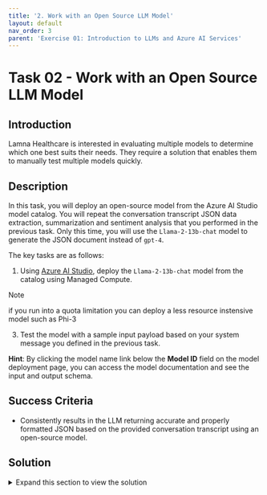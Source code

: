 ```yaml
---
title: '2. Work with an Open Source LLM Model'
layout: default
nav_order: 3
parent: 'Exercise 01: Introduction to LLMs and Azure AI Services'
---
```


# Task 02 - Work with an Open Source LLM Model

## Introduction

Lamna Healthcare is interested in evaluating multiple models to determine which one best suits their needs. They require a solution that enables them to manually test multiple models quickly.

## Description

In this task, you will deploy an open-source model from the Azure AI Studio model catalog. You will repeat the conversation transcript JSON data extraction, summarization and sentiment analysis that you performed in the previous task. Only this time, you will use the `Llama-2-13b-chat` model to generate the JSON document instead of `gpt-4`.

The key tasks are as follows:

1. Using [Azure AI Studio](https://ai.azure.com), deploy the `Llama-2-13b-chat` model from the catalog using Managed Compute.
> [!Note]
> if you run into a quota limitation you can deploy a less resource instensive model such as Phi-3


3. Test the model with a sample input payload based on your system message you defined in the previous task.

**Hint**: By clicking the model name link below the **Model ID** field on the model deployment page, you can access the model documentation and see the input and output schema.

## Success Criteria

* Consistently results in the LLM returning accurate and properly formatted JSON based on the provided conversation transcript using an open-source model.

## Solution

<details markdown="block">
<summary>Expand this section to view the solution</summary>

##### 1) Work with an Open Source LLM Model

In this step, you'll deploy an open source Llama 2 model from Meta.

1. In [Azure AI Studio](https://ai.azure.com), ensure you are in the project you created in the previous task, and select **Deployments** from the left-hand menu.

2. Select **+ Create deployment**.
  
   ![The model deployments list displays. The + Create deployment button is visible.](images/labgrab17.png)

3. Search for and select the model **Llama-2-13b-chat** then select **Confirm**.

   ![The model catalog displays with the Llama-2-13b-chat model selected.](images/labgrab18.png)

4. Select the deployment option **Managed Compute without Azure AI Content Safety**.
   ![The deployment options dialog displays with choices of Serverless API with Azure AI Content Safety or Managed Compute without Azure AI Content Safety.](images/labgrab19.png)

5. Check the box that shows **I want to use shared quota and I acknowledge that this endpoint will be deleted in 168 hours.**.

6. Select the **Standard_NC24s_v3** compute for inference with the selected model, for this workshop one instance is enough.

7. If you do not have enough quota you can access the AzureML Quota option in the Managed tab to request an increase in quota for the selected resource, or choose a different compute with quota availability.

8. Click the **Deploy** button.

   ![The Deploy model dialog displays with the Virtual Machine compute selection set to Standard_NC24s_v3.](images/labgrab20.png)

9. The creation of the deployment will take a few minutes, the time varies, but generally between 10 and 20 minutes. (If you notice your Traffic allocation is 0% select **Update traffic** and set it to 100%, if you get an error try again.)

   ![The model deployment screen displays with the Provisioning state indicating Succeeded.](images/labgrab21.png)

10. Using a text editor, create a file named `llama2_input.json` and paste the following JSON payload into the file. Save this file in a known location, we'll be using it in the next step. Notice how the system message in in the input data, as well as the user prompt:

    ```json
    {
    "input_data": {
      "input_string": [
        {
          "role": "system",
          "content": "You're an AI assistant that helps Lamna Healthcare Customer Service to extract valuable information from their conversations by creating JSON documents for each conversation transcription you receive. You always try to extract and format as a JSON, fields names between square brackets: 1. Customer Name [name] 2. Customer Contact Phone [phone] 3. Main Topic of the Conversation [topic] 4. Customer Sentiment (Neutral, Positive, Negative)[sentiment] 5. How the Agent Handled the Conversation [agent_behavior] 6. What was the FINAL Outcome of the Conversation [outcome] 7. A really brief Summary of the Conversation [summary] Only extract information that you're sure. If you're unsure, write 'Unknown/Not Found' in the JSON file. Your answers outputs contains only the json document."
        },
        {
          "role": "user",
          "content": "Agent: Hello, welcome to Lamna Healthcare customer service. My name is Juan, how can I assist you? Client: Hello, Juan. I'm calling because I'm having issues with my medical bill I just received few days ago. It's incorrect and it does not match the numbers I was presented before my medical procedure. Agent: I'm very sorry for the inconvenience, sir. Could you please tell me your phone number and your full name? Client: Yes, sure. My number is 011-4567-8910 and my name is Martín Pérez. Agent: Thank you, Mr. Pérez. I'm going to check your plan, you deduction limits and current year transactions towards your deductions. One moment, please. Client: Okay, thank you. Agent: Mr. Pérez, I've reviewed your plan and I see that you have the Silver basic plan of $3,000 deductable. Is that correct? Client: Yes, that's correct. Agent: Well, I would like to inform you that you have not met your deductible yet and $2,800 of the procedure will be still be your responsability and that will meet your deductible for the year. Client: What? How is that possible? I paid over $2,000 already towards my deductable this year, I should only be $1,000 away from reaching my deductible not $2,800.  Agent: I understand, Mr. Pérez. But keep in mind that not all fees your pay to doctors and labs and medications count towards your deductible.  Client: Well, but they didn't explain that to me when I contracted the plan. They told me that everything I pay from my pocket towards doctors, specialists, labs and medications will count towards my deductable. I feel cheated. Agent: I apologize, Mr. Pérez. It was not our intention to deceive you. If you think the deductable is too high, I recommed changing the plan to Gold at the next renewal window and that will bring the deductable to $1,000 for the new year. Client: And how much would that cost me? Agent: The plan rates will come out in November, you can call us back then or check the new rates online at that time. Client: Mmm, I don't know. Isn't there another option? Can't you reduce the amount I have to pay for this bill as I was not explained how the deductible work correctly? Agent: I'm sorry, Mr. Pérez. I don't have the power to change the bill or your deductible under the current Silver plan. Client: Well, let me think about it. Can I call later to confirm? Agent: Of course, Mr. Pérez. You can call whenever you want. The number is the same one you dialed now. Is there anything else I can help you with? Client: No, that's all. Thank you for your attention. Agent: Thank you, Mr. Pérez. Have a good day. Goodbye."
        }
      ],
      "parameters": {
        "temperature": 0.8,
        "top_p": 0.8,
        "do_sample": true,
        "max_new_tokens": 1000
      }
    }
  }
    ```

11. Verify the deployment has succeeded (the Provisioning state will display **Succeeded**). Keep the deployment page open. Open notepad or another text editor to beging building a `curl` command to test the model. Replace `<endpoint>` with the endpoint URL of your deployment, and `<apikey>` with the **Primary key** value of your deployment. Run the command in a terminal window command prompt in the same directory as the `llama2_input.json` file you created in the previous step.

    ![The model deployment page displays with the Succeeded Provisioning State highlighted. The endpoint and primary key fields are also highlighted.](images/labgrab22.png)

    ```bash
    curl -X POST "<endpoint>" -H "Content-Type: application/json" -H "Authorization: Bearer <apikey>" -d @llama2_input.json
    ```

12. Observe the response generated by the Llama2 model. You should see a result generated by the model in the command window.

13. Optionally, select the **Details** tab of the deployed model and choose **Open in playground** to test the model using the Azure AI Studio Playground experience. Remember to set the system message and send in the transcript in the chat just as you did in the previous task with `gpt-4` (not using JSON formatting). Similarly, using the **Test** tab on the model deployment page also provides a chat user interface to interact with the deployed model.

</details>
